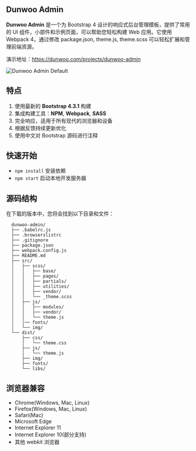 ## Dunwoo Admin

**Dunwoo Admin** 是一个为 Bootstrap 4 设计的响应式后台管理模板，提供了常用的 UI 组件，小部件和示例页面，可以帮助您轻松构建 Web 应用。它使用 Webpack 4，通过修改 package.json, theme.js, theme.scss 可以轻松扩展和管理前端资源。

演示地址：https://dunwoo.com/projects/dunwoo-admin

![Dunwoo Admin Default](https://github.com/dwosc/dunwoo-admin/blob/master/dist/img/screenshots/admin-default.png)

## 特点

 1. 使用最新的 **Bootstrap 4.3.1** 构建
 2. 集成构建工具：**NPM**, **Webpack**, **SASS**
 3. 完全响应，适用于所有现代的浏览器和设备
 4. 根据反馈持续更新优化
 5. 使用中文对 Bootstrap 源码进行注释

## 快速开始

 - `npm install` 安装依赖
 - `npm start` 启动本地开发服务器

## 源码结构

在下载的版本中，您将会找到以下目录和文件：

```
  dunwoo-admin/
  ├── .babelrc.js
  ├── .browserslistrc
  ├── .gitignore
  ├── package.json
  ├── webpack.config.js
  ├── README.md
  ├── src/
  │   ├── scss/
  │   │   ├── base/
  │   │   ├── pages/
  │   │   ├── partials/
  │   │   ├── utilities/
  │   │   ├── vendor/
  │   │   └── _theme.scss
  │   ├── js/
  │   │   ├── modules/
  │   │   ├── vendor/
  │   │   └── theme.js
  │   │── fonts/
  │   └── img/
  └── dist/
      ├── css/
      │   └── theme.css
      ├── js/
      │   └── theme.js
      ├── img/
      ├── fonts/
      └── libs/
```

## 浏览器兼容

 - Chrome(Windows, Mac, Linux)
 - Firefox(Windows, Mac, Linux)
 - Safari(Mac)
 - Microsoft Edge
 - Internet Explorer 11
 - Internet Explorer 10(部分支持)
 - 其他 webkit 浏览器










